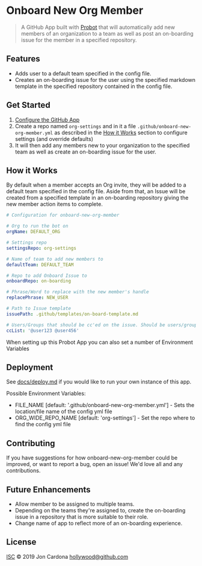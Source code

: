 # Onboard New Org Member

> A GitHub App built with [Probot](https://github.com/probot/probot) that will automatically add new members of an organization to a team as well as post an on-boarding issue for the member in a specified repository. 

## Features

- Adds user to a default team specified in the config file.
- Creates an on-boarding issue for the user using the specified markdown template in the specified repository contained in the config file.

## Get Started

1. [Configure the GitHub App](https://github.com/apps/onboard-new-org-member)
2. Create a repo named `org-settings` and in it a file `.github/onboard-new-org-member.yml` as described in the [How it Works](#How-it-Works) section to configure settings (and override defaults)
3. It will then add any members new to your organization to the specified team as well as create an on-boarding issue for the user.

## How it Works

By default when a member accepts an Org invite, they will be added to a default team specified in the config file. Aside from that, an Issue will be created from a specified template in an on-boarding repository giving the new member action items to complete. 


```yml
# Configuration for onboard-new-org-member

# Org to run the bot on
orgName: DEFAULT_ORG

# Settings repo
settingsRepo: org-settings

# Name of team to add new members to
defaultTeam: DEFAULT_TEAM

# Repo to add Onboard Issue to
onboardRepo: on-boarding

# Phrase/Word to replace with the new member's handle
replacePhrase: NEW_USER

# Path to Issue template
issuePath: .github/templates/on-board-template.md

# Users/Groups that should be cc'ed on the issue. Should be users/groups separated by a space.
ccList: '@user123 @user456'
```

When setting up this Probot App you can also set a number of Environment Variables

## Deployment

See [docs/deploy.md](docs/deploy.md) if you would like to run your own instance of this app.

Possible Environment Variables:

- FILE_NAME [default: '.github/onboard-new-org-member.yml'] - Sets the location/file name of the config yml file
- ORG_WIDE_REPO_NAME [default: 'org-settings'] - Set the repo where to find the config yml file


## Contributing

If you have suggestions for how onboard-new-org-member could be improved, or want to report a bug, open an issue! We'd love all and any contributions.

## Future Enhancements

- Allow member to be assigned to multiple teams.
- Depending on the teams they're assigned to, create the on-boarding issue in a repository that is more suitable to their role.
- Change name of app to reflect more of an on-boarding experience.

## License

[ISC](LICENSE) © 2019 Jon Cardona <hollywood@github.com>
